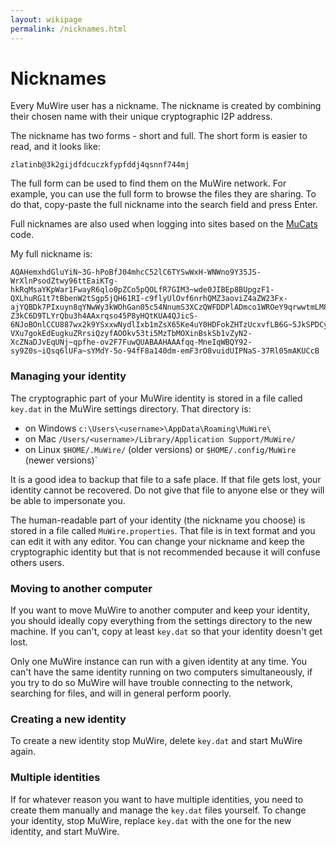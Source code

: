 ```yaml
---
layout: wikipage
permalink: /nicknames.html
---
```

# Nicknames

Every MuWire user has a nickname.  The nickname is created by combining their chosen name with their unique cryptographic I2P address.

The nickname has two forms - short and full.  The short form is easier to read, and it looks like:
```
zlatinb@3k2gijdfdcuczkfypfddj4qsnnf744mj
```
The full form can be used to find them on the MuWire network.  For example, you can use the full form to browse the files they are sharing.  To do that, copy-paste the full nickname into the search field and press Enter.

Full nicknames are also used when logging into sites based on the [MuCats](https://github.com/zlatinb/mucats) code.

My full nickname is:
```
AQAHemxhdGluYiN~3G-hPoBfJ04mhcC52lC6TYSwWxH-WNWno9Y35JS-WrXlnPsodZtwy96ttEaiKTg-hkRqMsaYKpWar1FwayR6qlo0pZCo5pQOLfR7GIM3~wde0JIBEp8BUpgzF1-QXLhuRG1t7tBbenW2tSgp5jQH61RI-c9flyUlOvf6nrhQMZ3aoviZ4aZW23Fx-ajYQBDk7PIxuyn8qYNwWy3kWOhGan05c54NnumS3XCzQWFDDPlADmco1WROeY9qrwwtmLM8lzDCEtJQXJlk~K5yLbyB63hmAeTK7J4iS6f9nnWv7TbB5r-Z3kC6D9TLYrQbu3h4AAxrqso45P8yHQtKUA4QJicS-6NJoBOnlCCU887wx2k9YSxxwNydlIxb1mZsX65Ke4uY0HDFokZHTzUcxvfLB6G~5JkSPDCyZz~2fREgW2-VXu7gokEdEugkuZRrsiQzyfAOOkv53ti5MzTbMOXinBskSb1vZyN2-XcZNaDJvEqUNj~qpfhe-ov2F7FuwQUABAAHAAAfqq-MneIqWBQY92-sy9Z0s~iQsq6lUFa~sYMdY-5o-94fF8a140dm-emF3rO8vuidUIPNaS-37Rl05mAKUCcB
```

### Managing your identity

The cryptographic part of your MuWire identity is stored in a file called `key.dat` in the MuWire settings directory.  That directory is:
* on Windows `c:\Users\<username>\AppData\Roaming\MuWire\`
* on Mac `/Users/<username>/Library/Application Support/MuWire/`
* on Linux `$HOME/.MuWire/` (older versions) or `$HOME/.config/MuWire` (newer versions)`

It is a good idea to backup that file to a safe place.  If that file gets lost, your identity cannot be recovered.  Do not give that file to anyone else or they will be able to impersonate you.

The human-readable part of your identity (the nickname you choose) is stored in a file called `MuWire.properties`.  That file is in text format and you can edit it with any editor.  You can change your nickname and keep the cryptographic identity but that is not recommended because it will confuse others users.

### Moving to another computer

If you want to move MuWire to another computer and keep your identity, you should ideally copy everything from the settings directory to the new machine.  If you can't, copy at least `key.dat` so that your identity doesn't get lost.

Only one MuWire instance can run with a given identity at any time.  You can't have the same identity running on two computers simultaneously, if you try to do so MuWire will have trouble connecting to the network, searching for files, and will in general perform poorly. 

### Creating a new identity

To create a new identity stop MuWire, delete `key.dat` and start MuWire again.

### Multiple identities

If for whatever reason you want to have multiple identities, you need to create them manually and manage the `key.dat` files yourself.  To change your identity, stop MuWire, replace `key.dat` with the one for the new identity, and start MuWire.
